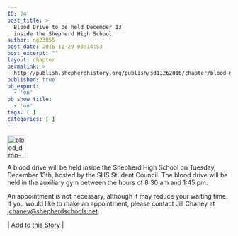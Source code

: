 ```yaml
---
ID: 24
post_title: >
  Blood Drive to be held December 13
  inside the Shepherd High School
author: ng23055
post_date: 2016-11-29 03:14:53
post_excerpt: ""
layout: chapter
permalink: >
  http://publish.shepherdhistory.org/publish/sd11262016/chapter/blood-drive-to-be-held-december-13-inside-the-shepherd-high-school/
published: true
pb_export:
  - 'on'
pb_show_title:
  - 'on'
tags: [ ]
categories: [ ]
---
```

<img src="http://publish.shepherdhistory.org/publish/sd11262016/wp-content/uploads/sites/2/2016/11/blood_drop-300px-212x300.png" alt="blood_drop-300px" width="41" height="50" class=" wp-image-26 alignleft" />

A blood drive will be held inside the Shepherd High School on Tuesday, December 13th, hosted by the SHS Student Council. The blood drive will be held in the auxiliary gym between the hours of 8:30 am and 1:45 pm.

An appointment is not necessary, although it may reduce your waiting time. If you would like to make an appointment, please contact Jill Chaney at <a href="mailto:jchaney@shepherdschools.net">jchaney@shepherdschools.net</a>.

| <a href="https://shepherdonline.quip.com/Ct1DAWDTfeCV">Add to this Story</a> |
